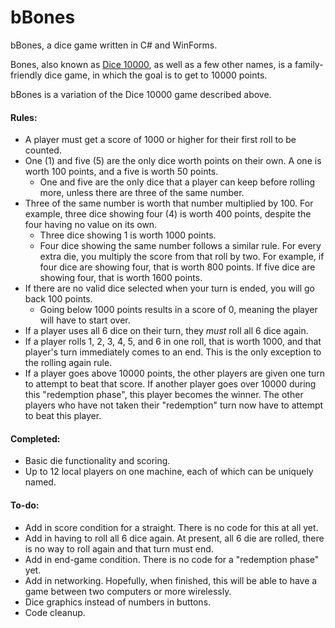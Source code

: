 # bBones
bBones, a dice game written in C# and WinForms.

Bones, also known as [Dice 10000](https://en.wikipedia.org/wiki/Dice_10000), as well as a few other names, is a family-friendly dice game, in which the goal is to get to 10000 points.

bBones is a variation of the Dice 10000 game described above.

#### Rules:
- A player must get a score of 1000 or higher for their first roll to be counted.
- One (1) and five (5) are the only dice worth points on their own. A one is worth 100 points, and a five is worth 50 points.
     - One and five are the only dice that a player can keep before rolling more, unless there are three of the same number.
- Three of the same number is worth that number multiplied by 100. For example, three dice showing four (4) is worth 400 points, despite the four having no value on its own. 
     - Three dice showing 1 is worth 1000 points.
     - Four dice showing the same number follows a similar rule. For every extra die, you multiply the score from that roll by two. For example, if four dice are showing four, that is worth 800 points. If five dice are showing four, that is worth 1600 points.
- If there are no valid dice selected when your turn is ended, you will go back 100 points.
     - Going below 1000 points results in a score of 0, meaning the player will have to start over.
- If a player uses all 6 dice on their turn, they _must_ roll all 6 dice again.
- If a player rolls 1, 2, 3, 4, 5, and 6 in one roll, that is worth 1000, and that player's turn immediately comes to an end. This is the only exception to the rolling again rule.
- If a player goes above 10000 points, the other players are given one turn to attempt to beat that score. If another player goes over 10000 during this "redemption phase", this player becomes the winner. The other players who have not taken their "redemption" turn now have to attempt to beat this player.

#### Completed:
- Basic die functionality and scoring.
- Up to 12 local players on one machine, each of which can be uniquely named.

#### To-do:
- Add in score condition for a straight. There is no code for this at all yet.
- Add in having to roll all 6 dice again. At present, all 6 die are rolled, there is no way to roll again and that turn must end.
- Add in end-game condition. There is no code for a "redemption phase" yet.
- Add in networking. Hopefully, when finished, this will be able to have a game between two computers or more wirelessly.
- Dice graphics instead of numbers in buttons.
- Code cleanup.
